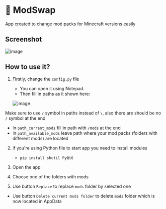 # 📂 ModSwap
App created to change mod packs for Minecraft versions easily

## Screenshot
![image](https://github.com/101Perl/ModSwap/assets/70055689/de2944ca-258f-4946-a24c-e7b0c54f6a71)

## How to use it?
1. Firstly, change the `config.py` file
   - You can open it using Notepad.
   - Then fill in paths as it shown here:
    
    ![image](https://github.com/101Perl/ModSwap/assets/70055689/585dac19-5921-4680-9cc0-fc3caa00d71f)
    
Make sure to use `/` symbol in paths instead of `\`, also there are should be no `/` symbol at the end
   
   - In `path_current_mods` fill in path with `/mods` at the end
   - In `path_available_mods` leave path where your mod packs (folders with different mods) are located
    
2. If you're using Python file to start app you need to install modules
   
   - `pip install shutil PyQt6`
    
3. Open the app
4. Choose one of the folders with mods
5. Use button `Replace` to replace `mods` folder by selected one

+ Use button `Delete current mods folder` to delete `mods` folder which is now located in AppData

